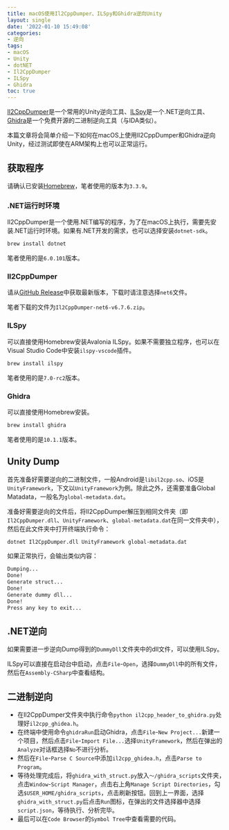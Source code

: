 ```yaml
---
title: macOS使用Il2CppDumper、ILSpy和Ghidra逆向Unity
layout: single
date: '2022-01-10 15:49:08'
categories:
- 逆向
tags:
- macOS
- Unity
- dotNET
- Il2CppDumper
- ILSpy
- Ghidra
toc: true
---
```


[Il2CppDumper](https://github.com/Perfare/Il2CppDumper)是一个常用的Unity逆向工具、[ILSpy](https://github.com/icsharpcode/ILSpy)是一个.NET逆向工具、[Ghidra](https://ghidra-sre.org/)是一个免费开源的二进制逆向工具（与IDA类似）。

本篇文章将会简单介绍一下如何在macOS上使用Il2CppDumper和Ghidra逆向Unity，经过测试即使在ARM架构上也可以正常运行。

## 获取程序
请确认已安装[Homebrew](https://brew.sh/)，笔者使用的版本为`3.3.9`。
### .NET运行时环境
Il2CppDumper是一个使用.NET编写的程序，为了在macOS上执行，需要先安装.NET运行时环境。如果有.NET开发的需求，也可以选择安装`dotnet-sdk`。
```sh
brew install dotnet
```
笔者使用的是`6.0.101`版本。
### Il2CppDumper
请从[GitHub Release](https://github.com/Perfare/Il2CppDumper/releases)中获取最新版本，下载时请注意选择`net6`文件。

笔者下载的文件为`Il2CppDumper-net6-v6.7.6.zip`。
### ILSpy
可以直接使用Homebrew安装Avalonia ILSpy。如果不需要独立程序，也可以在Visual Studio Code中安装`ilspy-vscode`插件。
```sh
brew install ilspy
```
笔者使用的是`7.0-rc2`版本。
### Ghidra
可以直接使用Homebrew安装。
```sh
brew install ghidra
```
笔者使用的是`10.1.1`版本。

## Unity Dump
首先准备好需要逆向的二进制文件，一般Android是`libil2cpp.so`、iOS是`UnityFramework`，下文以`UnityFramework`为例。除此之外，还需要准备Global Matadata，一般名为`global-metadata.dat`。

准备好需要逆向的文件后，将Il2CppDumper解压到相同文件夹（即`Il2CppDumper.dll`、`UnityFramework`、`global-metadata.dat`在同一文件夹中），然后在此文件夹中打开终端执行命令：
```sh
dotnet Il2CppDumper.dll UnityFramework global-metadata.dat
```

如果正常执行，会输出类似内容：
```sh
Dumping...
Done!
Generate struct...
Done!
Generate dummy dll...
Done!
Press any key to exit...
```

## .NET逆向
如果需要进一步逆向Dump得到的`DummyDll`文件夹中的dll文件，可以使用ILSpy。

ILSpy可以直接在启动台中启动，点击`File`-`Open`，选择`DummyDll`中的所有文件，然后在`Assembly-CSharp`中查看结构。

## 二进制逆向

- 在Il2CppDumper文件夹中执行命令`python il2cpp_header_to_ghidra.py`处理好`il2cpp_ghidea.h`。
- 在终端中使用命令`ghidraRun`启动Ghidra，点击`File`-`New Project...`新建一个项目，然后点击`File`-`Import File...`选择`UnityFramework`，然后在弹出的`Analyze`对话框选择`No`不进行分析。
- 然后在`File`-`Parse C Source`中添加`il2cpp_ghidea.h`，点击`Parse to Program`。
- 等待处理完成后，将`ghidra_with_struct.py`放入`～/ghidra_scripts`文件夹，点击`Window`-`Script Manager`，点击右上角`Manage Script Directories`，勾选`$USER_HOME/ghidra_scripts`，点击刷新按钮。回到上一界面，选择`ghidra_with_struct.py`后点击`Run`图标，在弹出的文件选择器中选择`script.json`，等待执行、分析完毕。
- 最后可以在`Code Browser`的`Symbol Tree`中查看需要的代码。